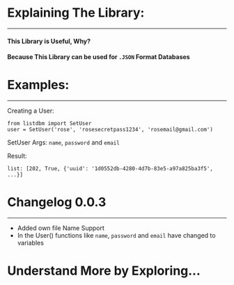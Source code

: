 # Explaining The Library:
---
#### This Library is Useful, Why?

#### Because This Library can be used for `.JSON` Format Databases
# Examples: 
---
Creating a User:
```
from listdbm import SetUser
user = SetUser('rose', 'rosesecretpass1234', 'rosemail@gmail.com')
```
SetUser Args: `name`, `password` and `email`

Result:
```
list: [202, True, {'uuid': '1d0552db-4280-4d7b-83e5-a97a825ba3f5', ...}]
```

# Changelog 0.0.3
---
- Added own file Name Support
- In the User() functions like `name`, `password` and `email` have changed to variables


# Understand More by Exploring...
